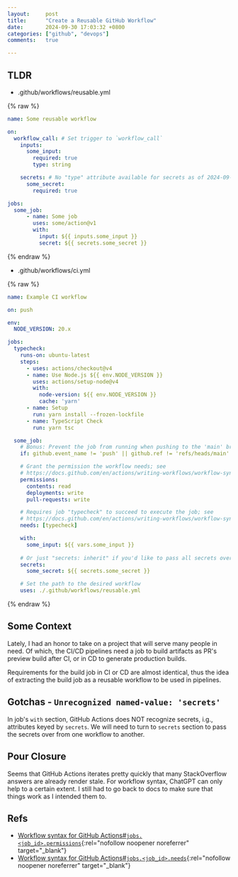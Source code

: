 ```yaml
---
layout:     post
title:      "Create a Reusable GitHub Workflow"
date:       2024-09-30 17:03:32 +0800
categories: ["github", "devops"]
comments:   true

---
```


## TLDR


- .github/workflows/reusable.yml

{% raw %}
```yaml
name: Some reusable workflow

on:
  workflow_call: # Set trigger to `workflow_call`
    inputs:
      some_input:
        required: true
        type: string

    secrets: # No "type" attribute available for secrets as of 2024-09-30
      some_secret:
        required: true

jobs:
  some_job:
      - name: Some job
        uses: some/action@v1
        with:
          input: ${{ inputs.some_input }}
          secret: ${{ secrets.some_secret }}
```
{% endraw %}

- .github/workflows/ci.yml

{% raw %}
```yaml
name: Example CI workflow

on: push

env:
  NODE_VERSION: 20.x

jobs:
  typecheck:
    runs-on: ubuntu-latest
    steps:
      - uses: actions/checkout@v4
      - name: Use Node.js ${{ env.NODE_VERSION }}
        uses: actions/setup-node@v4
        with:
          node-version: ${{ env.NODE_VERSION }}
          cache: 'yarn'
      - name: Setup
        run: yarn install --frozen-lockfile
      - name: TypeScript Check
        run: yarn tsc

  some_job:
    # Bonus: Prevent the job from running when pushing to the 'main' branch
    if: github.event_name != 'push' || github.ref != 'refs/heads/main'

    # Grant the permission the workflow needs; see
    # https://docs.github.com/en/actions/writing-workflows/workflow-syntax-for-github-actions#jobsjob_idpermissions
    permissions:
      contents: read
      deployments: write
      pull-requests: write

    # Requires job "typecheck" to succeed to execute the job; see
    # https://docs.github.com/en/actions/writing-workflows/workflow-syntax-for-github-actions#jobsjob_idneeds
    needs: [typecheck]

    with:
      some_input: ${{ vars.some_input }}
    
    # Or just "secrets: inherit" if you'd like to pass all secrets over
    secrets:
      some_secret: ${{ secrets.some_secret }}

    # Set the path to the desired workflow
    uses: ./.github/workflows/reusable.yml
```
{% endraw %}

## Some Context

Lately, I had an honor to take on a project that will serve many people in need. Of which, the CI/CD pipelines need a job to build artifacts as PR's preview build after CI, or in CD to generate production builds.

Requirements for the build job in CI or CD are almost identical, thus the idea of extracting the build job as a reusable workflow to be used in pipelines.

## Gotchas - `Unrecognized named-value: 'secrets'`

In job's `with` section, GitHub Actions does NOT recognize secrets, i.g., attributes keyed by `secrets`. We will need to turn to `secrets` section to pass the secrets over from one workflow to another.

## Pour Closure

Seems that GitHub Actions iterates pretty quickly that many StackOverflow answers are already render stale. For workflow syntax, ChatGPT can only help to a certain extent. I still had to go back to docs to make sure that things work as I intended them to.

## Refs

- [Workflow syntax for GitHub Actions#`jobs.<job_id>.permissions`](https://docs.github.com/en/actions/writing-workflows/workflow-syntax-for-github-actions#jobsjob_idpermissions){:rel="nofollow noopener noreferrer" target="_blank"}
- [Workflow syntax for GitHub Actions#`jobs.<job_id>.needs`](https://docs.github.com/en/actions/writing-workflows/workflow-syntax-for-github-actions#jobsjob_idneeds){:rel="nofollow noopener noreferrer" target="_blank"}
